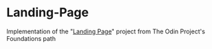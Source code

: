 # Landing-Page
Implementation of the "[Landing Page](https://www.theodinproject.com/paths/foundations/courses/foundations/lessons/landing-page)" project from The Odin Project's Foundations path
